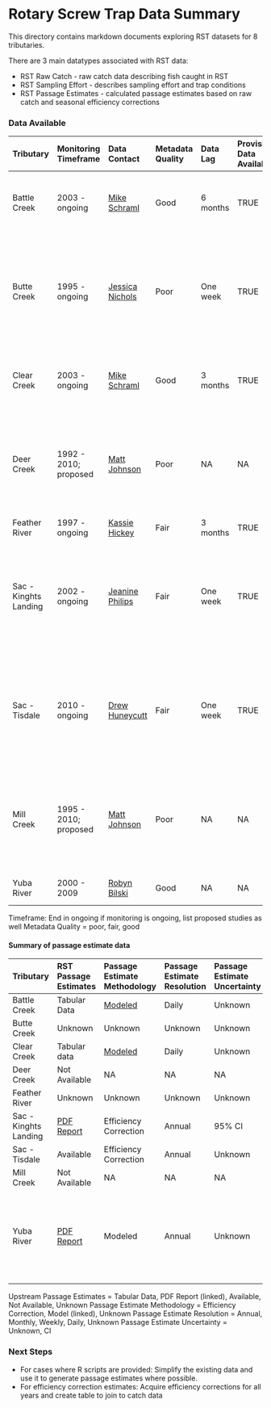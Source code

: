 
# Rotary Screw Trap Data Summary 

This directory contains markdown documents exploring RST datasets for 8 tributaries. 

There are 3 main datatypes associated with RST data:

* RST Raw Catch - raw catch data describing fish caught in RST 
* RST Sampling Effort - describes sampling effort and trap conditions
* RST Passage Estimates - calculated passage estimates based on raw catch and seasonal efficiency corrections


### Data Available

| Tributary | Monitoring Timeframe | Data Contact | Metadata Quality | Data Lag | Provisional Data Available | Notes | 
| :--------- | :------------ | :------------ | :----------- | :-----------| :----------- | :--------------------- | 
| Battle Creek | 2003 - ongoing | [Mike Schraml](mailto:mike_schraml@fws.gov)  | Good | 6 months | TRUE | Provisional data may be available but will not be easy to get | 
| Butte Creek | 1995 - ongoing | [Jessica Nichols](Jessica.Nichols@Wildlife.ca.gov) | Poor | One week | TRUE | Field crew uploads to CAMP daily, QC on a weekly basis, need to wait until end of season for escapement values |
| Clear Creek | 2003 - ongoing | [Mike Schraml](mailto:mike_schraml@fws.gov)  | Good | 3 months | TRUE | Provisional data may be available but will not be easy to get |
| Deer Creek | 1992 - 2010; proposed | [Matt Johnson](mailto:Matt.Johnson@wildlife.ca.gov) | Poor | NA | NA | Currently only historical data; proposed program that will be similar to Clear and Battle |
| Feather River | 1997 - ongoing | [Kassie Hickey](mailto:KHickey@psmfc.org) | Fair | 3 months | TRUE | |
| Sac - Kinghts Landing | 2002 - ongoing | [Jeanine Philips](mailto:Jeanine.Phillips@wildlife.ca.gov) | Fair | One week | TRUE | Field crew uploads to CAMP daily, QC on a weekly basis, need to wait until end of season for escapement values |
| Sac - Tisdale | 2010 - ongoing | [Drew Huneycutt](mailto:andrew.huneycutt@wildlife.ca.gov) | Fair | One week | TRUE | Field crew uploads to CAMP daily, QC on a weekly basis, need to wait until end of season for escapement values |
| Mill Creek | 1995 - 2010; proposed | [Matt Johnson](mailto:Matt.Johnson@wildlife.ca.gov) | Poor | NA | NA | Currently only historical data; proposed program that will be similar to Clear and Battle |
| Yuba River | 2000 - 2009 | [Robyn Bilski](mailto:Robyn.Bilski@Wildlife.ca.gov) | Good | NA | NA | Only historical data |

Timeframe: End in ongoing if monitoring is ongoing, list proposed studies as well 
Metadata Quality = poor, fair, good

#### Summary of passage estimate data

| Tributary | RST Passage Estimates | Passage Estimate Methodology | Passage Estimate Resolution | Passage Estimate Uncertainty | Notes |
| :--------- | :------------ | :------------ | :----------- | :-----------| :----------- |
| Battle Creek | Tabular Data | [Modeled](https://github.com/FlowWest/JPE-datasets/blob/main/scripts/rst/battle-creek/Daily%20Passage.R) | Daily | Unknown | |
| Butte Creek | Unknown | Unknown | Unknown | Unknown | |
| Clear Creek | Tabular data | [Modeled](https://github.com/FlowWest/JPE-datasets/blob/main/scripts/rst/battle-creek/Daily%20Passage.R) | Daily | Unknown | |
| Deer Creek | Not Available | NA | NA | NA | |
| Feather River | Unknown | Unknown | Unknown | Unknown | |
| Sac - Kinghts Landing | [PDF Report](https://www.calfish.org/ProgramsData/ConservationandManagement/CentralValleyMonitoring/SacramentoValleyTributaryMonitoring/MiddleSacramentoRiverSalmonandSteelheadMonitoring.aspx) | Efficiency Correction | Annual | 95% CI | | 
| Sac - Tisdale | Available | Efficiency Correction | Annual | Unknown | |
| Mill Creek | Not Available | NA | NA | NA | |
| Yuba River | [PDF Report](https://www.yubawater.org/Archive.aspx?AMID=45) | Modeled | Annual | Unknown | Daily estimates are calculated using the GAM model but are not reported

Upstream Passage Estimates = Tabular Data, PDF Report (linked), Available, Not Available, Unknown 
Passage Estimate Methodology = Efficiency Correction, Model (linked), Unknown 
Passage Estimate Resolution = Annual, Monthly, Weekly, Daily, Unknown
Passage Estimate Uncertainty = Unknown, CI


### Next Steps 

- For cases where R scripts are provided: Simplify the existing data and use it to generate passage estimates where possible. 
- For efficiency correction estimates: Acquire efficiency corrections for all years and create table to join to catch data
